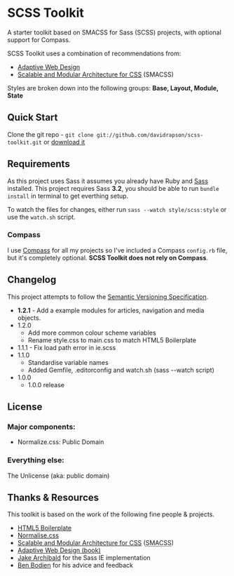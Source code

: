 # SCSS Toolkit

A starter toolkit based on SMACSS for Sass (SCSS) projects, with optional support for Compass.

SCSS Toolkit uses a combination of recommendations from:

- [Adaptive Web Design](http://easy-readers.net/)
- [Scalable and Modular Architecture for CSS](http://smacss.com/) (SMACSS)

Styles are broken down into the following groups: **Base, Layout, Module, State**

## Quick Start

Clone the git repo - `git clone git://github.com/davidrapson/scss-toolkit.git` or [download it](https://github.com/davidrapson/scss-toolkit/zipball/master)

## Requirements

As this project uses Sass it assumes you already have Ruby and [Sass](http://sass-lang.com/) installed.
This project requires Sass **3.2**, you should be able to run `bundle install` in terminal to get everthing setup.

To watch the files for changes, either run `sass --watch style/scss:style` or use the `watch.sh` script.

### Compass

I use [Compass](http://compass-style.org/) for all my projects so I've included a Compass `config.rb` file, but it's completely optional. **SCSS Toolkit does not rely on Compass**.

## Changelog

This project attempts to follow the [Semantic Versioning Specification](http://semver.org/).

- **1.2.1** - Add a example modules for articles, navigation and media objects.
- 1.2.0
    - Add more common colour scheme variables
    - Rename style.css to main.css to match HTML5 Boilerplate
- 1.1.1 - Fix load path error in ie.scss
- 1.1.0
    - Standardise variable names
    - Added Gemfile, .editorconfig and watch.sh (sass --watch script)
- 1.0.0
    - 1.0.0 release  

## License

### Major components:

- Normalize.css: Public Domain

### Everything else:

The Unlicense (aka: public domain)

## Thanks & Resources

This toolkit is based on the work of the following fine people & projects.

- [HTML5 Boilerplate](https://github.com/h5bp/html5-boilerplate)
- [Normalise.css](http://necolas.github.com/normalize.css/)
- [Scalable and Modular Architecture for CSS](http://smacss.com/book/type-state) (<abbr title="Scalable and Modular Architecture for CSS">SMACSS</abbr>)
- [Adaptive Web Design (book)](http://easy-readers.net/)
- [Jake Archibald](http://jakearchibald.github.com/sass-ie/) for the Sass IE implementation
- [Ben Bodien](http://neutroncreations.com/) for his advice and feedback
